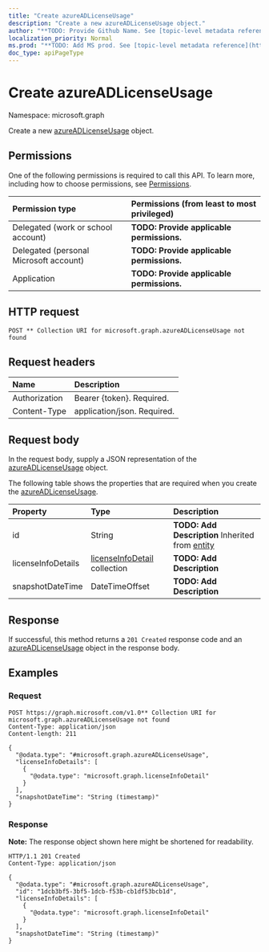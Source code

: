 ```yaml
---
title: "Create azureADLicenseUsage"
description: "Create a new azureADLicenseUsage object."
author: "**TODO: Provide Github Name. See [topic-level metadata reference](https://msgo.azurewebsites.net/add/document/guidelines/metadata.html#topic-level-metadata)**"
localization_priority: Normal
ms.prod: "**TODO: Add MS prod. See [topic-level metadata reference](https://msgo.azurewebsites.net/add/document/guidelines/metadata.html#topic-level-metadata)**"
doc_type: apiPageType
---
```


# Create azureADLicenseUsage
Namespace: microsoft.graph



Create a new [azureADLicenseUsage](../resources/azureadlicenseusage.md) object.

## Permissions
One of the following permissions is required to call this API. To learn more, including how to choose permissions, see [Permissions](/graph/permissions-reference).

|Permission type|Permissions (from least to most privileged)|
|:---|:---|
|Delegated (work or school account)|**TODO: Provide applicable permissions.**|
|Delegated (personal Microsoft account)|**TODO: Provide applicable permissions.**|
|Application|**TODO: Provide applicable permissions.**|

## HTTP request

<!-- {
  "blockType": "ignored"
}
-->
``` http
POST ** Collection URI for microsoft.graph.azureADLicenseUsage not found
```

## Request headers
|Name|Description|
|:---|:---|
|Authorization|Bearer {token}. Required.|
|Content-Type|application/json. Required.|

## Request body
In the request body, supply a JSON representation of the [azureADLicenseUsage](../resources/azureadlicenseusage.md) object.

The following table shows the properties that are required when you create the [azureADLicenseUsage](../resources/azureadlicenseusage.md).

|Property|Type|Description|
|:---|:---|:---|
|id|String|**TODO: Add Description** Inherited from [entity](../resources/entity.md)|
|licenseInfoDetails|[licenseInfoDetail](../resources/licenseinfodetail.md) collection|**TODO: Add Description**|
|snapshotDateTime|DateTimeOffset|**TODO: Add Description**|



## Response

If successful, this method returns a `201 Created` response code and an [azureADLicenseUsage](../resources/azureadlicenseusage.md) object in the response body.

## Examples

### Request
<!-- {
  "blockType": "request",
  "name": "create_azureadlicenseusage_from_"
}
-->
``` http
POST https://graph.microsoft.com/v1.0** Collection URI for microsoft.graph.azureADLicenseUsage not found
Content-Type: application/json
Content-length: 211

{
  "@odata.type": "#microsoft.graph.azureADLicenseUsage",
  "licenseInfoDetails": [
    {
      "@odata.type": "microsoft.graph.licenseInfoDetail"
    }
  ],
  "snapshotDateTime": "String (timestamp)"
}
```


### Response
**Note:** The response object shown here might be shortened for readability.
<!-- {
  "blockType": "response",
  "truncated": true,
  "@odata.type": "microsoft.graph.azureADLicenseUsage"
}
-->
``` http
HTTP/1.1 201 Created
Content-Type: application/json

{
  "@odata.type": "#microsoft.graph.azureADLicenseUsage",
  "id": "1dcb3bf5-3bf5-1dcb-f53b-cb1df53bcb1d",
  "licenseInfoDetails": [
    {
      "@odata.type": "microsoft.graph.licenseInfoDetail"
    }
  ],
  "snapshotDateTime": "String (timestamp)"
}
```

